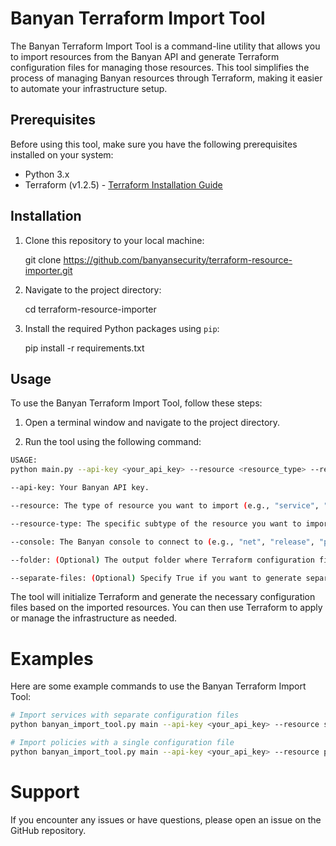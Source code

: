 # Banyan Terraform Import Tool

The Banyan Terraform Import Tool is a command-line utility that allows you to import resources from the Banyan API and generate Terraform configuration files for managing those resources. This tool simplifies the process of managing Banyan resources through Terraform, making it easier to automate your infrastructure setup.

## Prerequisites

Before using this tool, make sure you have the following prerequisites installed on your system:

- Python 3.x
- Terraform (v1.2.5) - [Terraform Installation Guide](https://www.terraform.io/downloads.html)

## Installation

1. Clone this repository to your local machine:

    git clone https://github.com/banyansecurity/terraform-resource-importer.git

2. Navigate to the project directory:

    cd terraform-resource-importer

3. Install the required Python packages using `pip`:

    pip install -r requirements.txt


## Usage

To use the Banyan Terraform Import Tool, follow these steps:

1. Open a terminal window and navigate to the project directory.

2. Run the tool using the following command:

```bash
USAGE:
python main.py --api-key <your_api_key> --resource <resource_type> --resource-type <resource_type> --console <console_type> --folder <output_folder> --separate-files <True/False>

--api-key: Your Banyan API key.

--resource: The type of resource you want to import (e.g., "service", "policy", "role").

--resource-type: The specific subtype of the resource you want to import.

--console: The Banyan console to connect to (e.g., "net", "release", "preview").

--folder: (Optional) The output folder where Terraform configuration files will be generated.

--separate-files: (Optional) Specify True if you want to generate separate Terraform files for each resource.
```
The tool will initialize Terraform and generate the necessary configuration files based on the imported resources.
You can then use Terraform to apply or manage the infrastructure as needed.

# Examples
Here are some example commands to use the Banyan Terraform Import Tool:

```bash
# Import services with separate configuration files
python banyan_import_tool.py main --api-key <your_api_key> --resource service --resource-type web --console net --separate-files True

# Import policies with a single configuration file
python banyan_import_tool.py main --api-key <your_api_key> --resource policy --resource-type infra --console release
```


# Support
If you encounter any issues or have questions, please open an issue on the GitHub repository.

